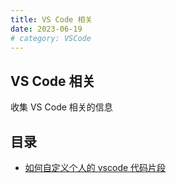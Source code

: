 ```yaml
---
title: VS Code 相关
date: 2023-06-19
# category: VSCode
---
```


## VS Code 相关

收集 VS Code 相关的信息

## 目录

- [如何自定义个人的 vscode 代码片段](./gen-snippets.md)
